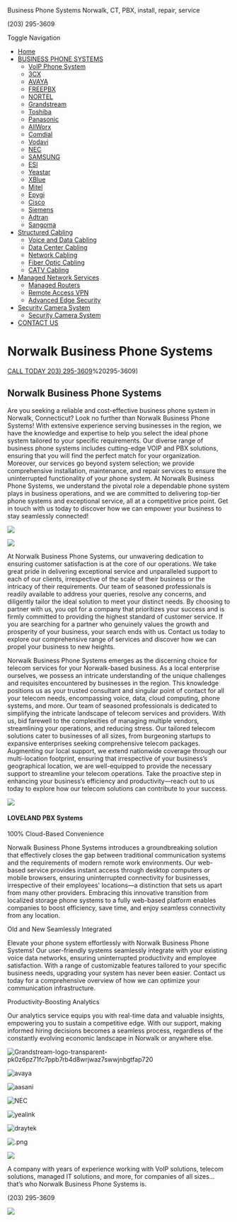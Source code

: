 Business Phone Systems Norwalk, CT, PBX, install, repair, service



(203) 295-3609

Toggle Navigation

* [Home](https://www.norwalkctbusinessphonesystems.com/ "Home")
* [BUSINESS PHONE SYSTEMS](# "BUSINESS PHONE SYSTEMS") 
  + [VoIP Phone System](https://www.norwalkctbusinessphonesystems.com/voip-phone-system-norwalk-ct/ "VoIP Phone System")
  + [3CX](https://www.norwalkctbusinessphonesystems.com/3cx-business-phone-systems-norwalk-ct/ "3CX")
  + [AVAYA](https://www.norwalkctbusinessphonesystems.com/avaya-business-phone-systems-norwalk-ct/ "AVAYA")
  + [FREEPBX](https://www.norwalkctbusinessphonesystems.com/freepbx-business-phone-systems-norwalk-ct/ "FREEPBX")
  + [NORTEL](https://www.norwalkctbusinessphonesystems.com/nortel-business-phone-systems-norwalk-ct/ "NORTEL")
  + [Grandstream](https://www.norwalkctbusinessphonesystems.com/grandstream-business-phone-systems-norwalk-ct/ "Grandstream")
  + [Toshiba](https://www.norwalkctbusinessphonesystems.com/toshiba-business-phone-systems-norwalk-ct/ "Toshiba")
  + [Panasonic](https://www.norwalkctbusinessphonesystems.com/panasonic-business-phone-systems-norwalk-ct/ "Panasonic")
  + [AllWorx](https://www.norwalkctbusinessphonesystems.com/allworx-business-phone-systems-norwalk-ct/ "AllWorx")
  + [Comdial](https://www.norwalkctbusinessphonesystems.com/comdial-business-phone-systems-norwalk-ct/ "Comdial")
  + [Vodavi](https://www.norwalkctbusinessphonesystems.com/vodavi-business-phone-systems-norwalk-ct/ "Vodavi")
  + [NEC](https://www.norwalkctbusinessphonesystems.com/nec-business-phone-systems-norwalk-ct/ "NEC")
  + [SAMSUNG](https://www.norwalkctbusinessphonesystems.com/samsung-business-phone-systems-norwalk-ct/ "SAMSUNG")
  + [ESI](https://www.norwalkctbusinessphonesystems.com/esi-business-phone-systems-norwalk-ct/ "ESI")
  + [Yeastar](https://www.norwalkctbusinessphonesystems.com/yeastar-business-phone-systems-norwalk-ct/ "Yeastar")
  + [XBlue](https://www.norwalkctbusinessphonesystems.com/xblue-business-phone-systems-norwalk-ct/ "XBlue")
  + [Mitel](https://www.norwalkctbusinessphonesystems.com/mitel-business-phone-systems-norwalk-ct/ "Mitel")
  + [Epygi](https://www.norwalkctbusinessphonesystems.com/epygi-business-phone-systems-norwalk-ct/ "Epygi")
  + [Cisco](https://www.norwalkctbusinessphonesystems.com/cisco-business-phone-systems-norwalk-ct/ "Cisco")
  + [Siemens](https://www.norwalkctbusinessphonesystems.com/siemens-business-phone-systems-norwalk-ct/ "Siemens")
  + [Adtran](https://www.norwalkctbusinessphonesystems.com/adtran-business-phone-systems-norwalk-ct/ "Adtran")
  + [Sangoma](https://www.norwalkctbusinessphonesystems.com/sangoma-business-phone-systems-norwalk-ct/ "Sangoma")
* [Structured Cabling](# "Structured Cabling") 
  + [Voice and Data Cabling](https://www.norwalkctbusinessphonesystems.com/voice-and-data-cabling/ "Voice and Data Cabling")
  + [Data Center Cabling](https://www.norwalkctbusinessphonesystems.com/data-center-cabling/ "Data Center Cabling")
  + [Network Cabling](https://www.norwalkctbusinessphonesystems.com/network-cabling/ "Network Cabling")
  + [Fiber Optic Cabling](https://www.norwalkctbusinessphonesystems.com/fiber-optic-cabling/ "Fiber Optic Cabling")
  + [CATV Cabling](https://www.norwalkctbusinessphonesystems.com/catv-cabling/ "CATV Cabling")
* [Managed Network Services](# "Managed Network Services") 
  + [Managed Routers](https://www.norwalkctbusinessphonesystems.com/managed-routers/ "Managed Routers")
  + [Remote Access VPN](https://www.norwalkctbusinessphonesystems.com/remote-access-vpn/ "Remote Access VPN")
  + [Advanced Edge Security](https://www.norwalkctbusinessphonesystems.com/advanced-edge-security/ "Advanced Edge Security")
* [Security Camera System](# "Security Camera System") 
  + [Security Camera System](https://www.norwalkctbusinessphonesystems.com/security-camera-system/ "Security Camera System")
* [CONTACT US](https://www.norwalkctbusinessphonesystems.com/contact-us/ "CONTACT US")

Norwalk Business Phone Systems
==============================

[CALL TODAY 203) 295-3609](tel:203)%20295-3609)

Norwalk Business Phone Systems
------------------------------

Are you seeking a reliable and cost-effective business phone system in Norwalk, Connecticut? Look no further than Norwalk Business Phone Systems! With extensive experience serving businesses in the region, we have the knowledge and expertise to help you select the ideal phone system tailored to your specific requirements. Our diverse range of business phone systems includes cutting-edge VOIP and PBX solutions, ensuring that you will find the perfect match for your organization. Moreover, our services go beyond system selection; we provide comprehensive installation, maintenance, and repair services to ensure the uninterrupted functionality of your phone system. At Norwalk Business Phone Systems, we understand the pivotal role a dependable phone system plays in business operations, and we are committed to delivering top-tier phone systems and exceptional service, all at a competitive price point. Get in touch with us today to discover how we can empower your business to stay seamlessly connected!

![](https://www.norwalkctbusinessphonesystems.com/wp-content/uploads/2019/09/woman-3083379_1280-1.jpg)

![](https://www.norwalkctbusinessphonesystems.com/wp-content/uploads/2021/03/1.jpg)

At Norwalk Business Phone Systems, our unwavering dedication to ensuring customer satisfaction is at the core of our operations. We take great pride in delivering exceptional service and unparalleled support to each of our clients, irrespective of the scale of their business or the intricacy of their requirements. Our team of seasoned professionals is readily available to address your queries, resolve any concerns, and diligently tailor the ideal solution to meet your distinct needs. By choosing to partner with us, you opt for a company that prioritizes your success and is firmly committed to providing the highest standard of customer service. If you are searching for a partner who genuinely values the growth and prosperity of your business, your search ends with us. Contact us today to explore our comprehensive range of services and discover how we can propel your business to new heights.

Norwalk Business Phone Systems emerges as the discerning choice for telecom services for your Norwalk-based business. As a local enterprise ourselves, we possess an intricate understanding of the unique challenges and requisites encountered by businesses in the region. This knowledge positions us as your trusted consultant and singular point of contact for all your telecom needs, encompassing voice, data, cloud computing, phone systems, and more. Our team of seasoned professionals is dedicated to simplifying the intricate landscape of telecom services and providers. With us, bid farewell to the complexities of managing multiple vendors, streamlining your operations, and reducing stress. Our tailored telecom solutions cater to businesses of all sizes, from burgeoning startups to expansive enterprises seeking comprehensive telecom packages. Augmenting our local support, we extend nationwide coverage through our multi-location footprint, ensuring that irrespective of your business’s geographical location, we are well-equipped to provide the necessary support to streamline your telecom operations. Take the proactive step in enhancing your business’s efficiency and productivity—reach out to us today to explore how our telecom solutions can contribute to your success.

![](https://www.norwalkctbusinessphonesystems.com/wp-content/uploads/2019/09/black-guy-2-2-1024x1024.jpg)

#### LOVELAND PBX Systems

100% Cloud-Based Convenience

Norwalk Business Phone Systems introduces a groundbreaking solution that effectively closes the gap between traditional communication systems and the requirements of modern remote work environments. Our web-based service provides instant access through desktop computers or mobile browsers, ensuring uninterrupted connectivity for businesses, irrespective of their employees' locations—a distinction that sets us apart from many other providers. Embracing this innovative transition from localized storage phone systems to a fully web-based platform enables companies to boost efficiency, save time, and enjoy seamless connectivity from any location.

Old and New Seamlessly Integrated

Elevate your phone system effortlessly with Norwalk Business Phone Systems! Our user-friendly systems seamlessly integrate with your existing voice data networks, ensuring uninterrupted productivity and employee satisfaction. With a range of customizable features tailored to your specific business needs, upgrading your system has never been easier. Contact us today for a comprehensive overview of how we can optimize your communication infrastructure.

Productivity-Boosting Analytics

Our analytics service equips you with real-time data and valuable insights, empowering you to sustain a competitive edge. With our support, making informed hiring decisions becomes a seamless process, regardless of the constantly evolving economic landscape in Norwalk or anywhere else.

![Grandstream-logo-transparent-pk0z6pz71fc7ppb7rb4d8wrjwaz7swwjnbgtfap720](https://www.norwalkctbusinessphonesystems.com/wp-content/uploads/elementor/thumbs/Grandstream-logo-transparent-pk0z6pz71fc7ppb7rb4d8wrjwaz7swwjnbgtfap720-prykuatbrwio6wx6l6f00h5tpg3v7fdhs4z91t21o8.png)

![avaya](https://www.norwalkctbusinessphonesystems.com/wp-content/uploads/elementor/thumbs/avaya-q337hs6kelddm9gpufdh3raprz2z4buky69qol32vm.png)

![aasani](https://www.norwalkctbusinessphonesystems.com/wp-content/uploads/elementor/thumbs/aasani-q337mgfodxrpcgobjy3p02u83y1oe5ej9b1nl45mcu.png)

![NEC](https://www.norwalkctbusinessphonesystems.com/wp-content/uploads/elementor/thumbs/NEC-1-q337mnydwm1zxcdec1cpk0xwv10m3q8dyc9jfbuh74.png)

![yealink](https://www.norwalkctbusinessphonesystems.com/wp-content/uploads/elementor/thumbs/yealink-q337msnkus8fje6kklduehr7tydg67r1mziytpnhiu.png)

![draytek](https://www.norwalkctbusinessphonesystems.com/wp-content/uploads/elementor/thumbs/draytek-q337x3xtuccoxd79cjvh9e2ah5jfmnp0q17re0czco.png)

![.png](https://www.norwalkctbusinessphonesystems.com/wp-content/uploads/elementor/thumbs/unnamed-file-q33eo9sruf82dtzsg5s0sj22ql0rvu18hksprxtkgm.png)

![](https://www.norwalkctbusinessphonesystems.com/wp-content/uploads/2019/09/certified.png)

A company with years of experience working with VoIP solutions, telecom solutions, managed IT solutions, and more, for companies of all sizes… that’s who Norwalk Business Phone Systems is.

(203) 295-3609

![](https://www.norwalkctbusinessphonesystems.com/wp-content/uploads/2019/09/partners-2.png)